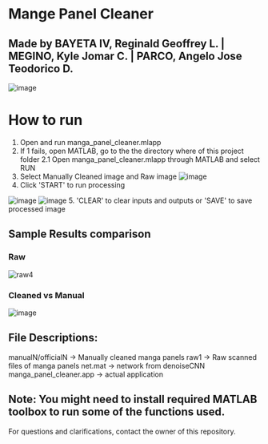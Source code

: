 # Mange Panel Cleaner
## Made by BAYETA IV, Reginald Geoffrey L. | MEGINO, Kyle Jomar C. | PARCO, Angelo Jose Teodorico D.

![image](https://user-images.githubusercontent.com/46555394/173810148-b6c5c510-af8b-4b6e-9be8-205e8bc55f79.png)

# How to run
1. Open and run manga_panel_cleaner.mlapp
2. If 1 fails, open MATLAB, go to the the directory where of this project folder
2.1 Open manga_panel_cleaner.mlapp through MATLAB and select RUN
3. Select Manually Cleaned image and Raw image
![image](https://user-images.githubusercontent.com/46555394/173810261-6cbd680a-3083-426d-a2ff-34e50c579ac8.png)
4. Click 'START' to run processing

![image](https://user-images.githubusercontent.com/46555394/173810314-c61d047a-c199-46ac-84b7-793d33af6424.png)
![image](https://user-images.githubusercontent.com/46555394/173810348-ff5e9769-2bd2-4bcb-8acd-86f45be860fa.png)
5. 'CLEAR' to clear inputs and outputs or 'SAVE' to save processed image

## Sample Results comparison

### Raw
![raw4](https://user-images.githubusercontent.com/46555394/173810447-cf0f2121-7456-4078-a970-95e0e989b3ae.png)

### Cleaned vs Manual
![image](https://user-images.githubusercontent.com/46555394/173810549-d097871a-77ba-4fd9-bdb1-7d36998931b1.png)

## File Descriptions:
manualN/officialN -> Manually cleaned manga panels
raw1 -> Raw scanned files of manga panels
net.mat -> network from denoiseCNN
manga_panel_cleaner.app -> actual application

## Note: You might need to install required MATLAB toolbox to run some of the functions used.

For questions and clarifications, contact the owner of this repository.
